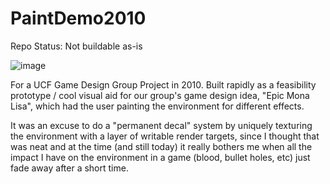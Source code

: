 # PaintDemo2010

Repo Status: Not buildable as-is

![image](https://github.com/user-attachments/assets/2da9242f-a0ec-41ff-84be-0df10a4a649c)

For a UCF Game Design Group Project in 2010.
Built rapidly as a feasibility prototype / cool visual aid for our group's game design idea, "Epic Mona Lisa", which had the user painting the environment for different effects.

It was an excuse to do a "permanent decal" system by uniquely texturing the environment with a layer of writable render targets, since I thought that was neat and at the time (and still today) it really bothers me when all the impact I have on the environment in a game (blood, bullet holes, etc) just fade away after a short time.
